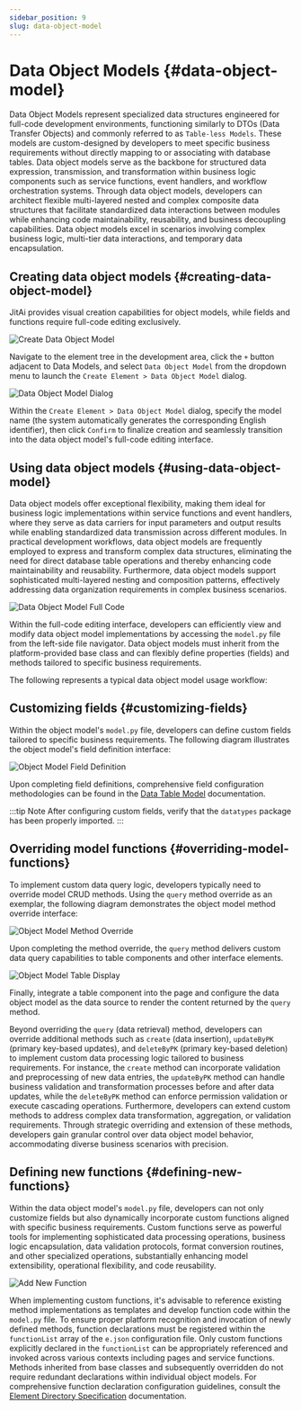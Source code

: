 ```yaml
---
sidebar_position: 9
slug: data-object-model
---
```


# Data Object Models {#data-object-model}
Data Object Models represent specialized data structures engineered for full-code development environments, functioning similarly to DTOs (Data Transfer Objects) and commonly referred to as `Table-less Models`. These models are custom-designed by developers to meet specific business requirements without directly mapping to or associating with database tables. Data object models serve as the backbone for structured data expression, transmission, and transformation within business logic components such as service functions, event handlers, and workflow orchestration systems. Through data object models, developers can architect flexible multi-layered nested and complex composite data structures that facilitate standardized data interactions between modules while enhancing code maintainability, reusability, and business decoupling capabilities. Data object models excel in scenarios involving complex business logic, multi-tier data interactions, and temporary data encapsulation.

## Creating data object models {#creating-data-object-model}
JitAi provides visual creation capabilities for object models, while fields and functions require full-code editing exclusively.

![Create Data Object Model](./img/create-data-object-model.png "Create Data Object Model")

Navigate to the element tree in the development area, click the `+` button adjacent to Data Models, and select `Data Object Model` from the dropdown menu to launch the `Create Element > Data Object Model` dialog.

![Data Object Model Dialog](./img/data-object-model-popup.png "Data Object Model Dialog")

Within the `Create Element > Data Object Model` dialog, specify the model name (the system automatically generates the corresponding English identifier), then click `Confirm` to finalize creation and seamlessly transition into the data object model's full-code editing interface.

## Using data object models {#using-data-object-model}
Data object models offer exceptional flexibility, making them ideal for business logic implementations within service functions and event handlers, where they serve as data carriers for input parameters and output results while enabling standardized data transmission across different modules. In practical development workflows, data object models are frequently employed to express and transform complex data structures, eliminating the need for direct database table operations and thereby enhancing code maintainability and reusability. Furthermore, data object models support sophisticated multi-layered nesting and composition patterns, effectively addressing data organization requirements in complex business scenarios.

![Data Object Model Full Code](./img/data-object-model-full-code.png "Data Object Model Full Code")

Within the full-code editing interface, developers can efficiently view and modify data object model implementations by accessing the `model.py` file from the left-side file navigator. Data object models must inherit from the platform-provided base class and can flexibly define properties (fields) and methods tailored to specific business requirements.

The following represents a typical data object model usage workflow:

## Customizing fields {#customizing-fields}
Within the object model's `model.py` file, developers can define custom fields tailored to specific business requirements. The following diagram illustrates the object model's field definition interface:

![Object Model Field Definition](./img/object-model-field-definition.png "Object Model Field Definition")

Upon completing field definitions, comprehensive field configuration methodologies can be found in the [Data Table Model](./data-table-model#source-code-mode) documentation.

:::tip Note
After configuring custom fields, verify that the `datatypes` package has been properly imported.
:::

## Overriding model functions {#overriding-model-functions}
To implement custom data query logic, developers typically need to override model CRUD methods. Using the `query` method override as an exemplar, the following diagram demonstrates the object model method override interface:

![Object Model Method Override](./img/object-model-method-override.png "Object Model Method Override")

Upon completing the method override, the `query` method delivers custom data query capabilities to table components and other interface elements.

![Object Model Table Display](./img/object-model-table-display.png "Object Model Table Display")

Finally, integrate a table component into the page and configure the data object model as the data source to render the content returned by the `query` method.

Beyond overriding the `query` (data retrieval) method, developers can override additional methods such as `create` (data insertion), `updateByPK` (primary key-based updates), and `deleteByPK` (primary key-based deletion) to implement custom data processing logic tailored to business requirements. For instance, the `create` method can incorporate validation and preprocessing of new data entries, the `updateByPK` method can handle business validation and transformation processes before and after data updates, while the `deleteByPK` method can enforce permission validation or execute cascading operations. Furthermore, developers can extend custom methods to address complex data transformation, aggregation, or validation requirements. Through strategic overriding and extension of these methods, developers gain granular control over data object model behavior, accommodating diverse business scenarios with precision.

## Defining new functions {#defining-new-functions}
Within the data object model's `model.py` file, developers can not only customize fields but also dynamically incorporate custom functions aligned with specific business requirements. Custom functions serve as powerful tools for implementing sophisticated data processing operations, business logic encapsulation, data validation protocols, format conversion routines, and other specialized operations, substantially enhancing model extensibility, operational flexibility, and code reusability.

![Add New Function](./img/data-object-model-add-function.gif "Add New Function")

When implementing custom functions, it's advisable to reference existing method implementations as templates and develop function code within the `model.py` file. To ensure proper platform recognition and invocation of newly defined methods, function declarations must be registered within the `functionList` array of the `e.json` configuration file. Only custom functions explicitly declared in the `functionList` can be appropriately referenced and invoked across various contexts including pages and service functions. Methods inherited from base classes and subsequently overridden do not require redundant declarations within individual object models. For comprehensive function declaration configuration guidelines, consult the [Element Directory Specification](../../reference/runtime-platform/JAAP#element-directory-specification) documentation.